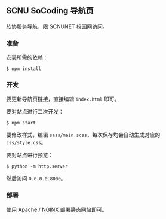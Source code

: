 ## SCNU SoCoding 导航页

软协服务导航，限 SCNUNET 校园网访问。

### 准备

安装所需的依赖：

```plain
$ npm install
```

### 开发

要更新导航页链接，直接编辑 `index.html` 即可。

要对站点进行二次开发：

```
$ npm start
```

要修改样式，编辑 `sass/main.scss`，每次保存均会自动生成对应的 `css/style.css`。

要对站点进行预览：

```
$ python -m http.server
```

然后访问 `0.0.0.0:8000`。

### 部署

使用 Apache / NGINX 部署静态网站即可。
